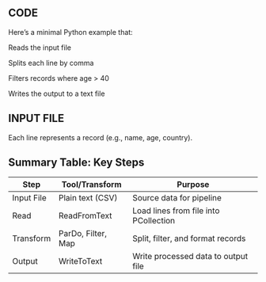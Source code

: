 ## CODE
Here’s a minimal Python example that:

Reads the input file

Splits each line by comma

Filters records where age > 40

Writes the output to a text file

## INPUT FILE
Each line represents a record (e.g., name, age, country).

## Summary Table: Key Steps

| Step       | Tool/Transform       | Purpose                                  |
|------------|----------------------|------------------------------------------|
| Input File | Plain text (CSV)     | Source data for pipeline                  |
| Read       | ReadFromText         | Load lines from file into PCollection    |
| Transform  | ParDo, Filter, Map   | Split, filter, and format records        |
| Output     | WriteToText          | Write processed data to output file       |
